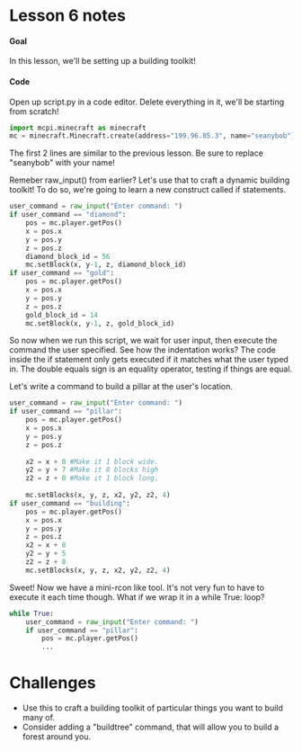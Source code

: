 # Lesson 6 notes

#### Goal

In this lesson, we'll be setting up a building toolkit!

#### Code
Open up script.py in a code editor. Delete everything in it, we'll be starting from scratch!

```python
import mcpi.minecraft as minecraft
mc = minecraft.Minecraft.create(address="199.96.85.3", name="seanybob")
```
The first 2 lines are similar to the previous lesson. Be sure to replace "seanybob" with your name!

Remeber raw_input() from earlier? Let's use that to craft a dynamic building toolkit! To do so, we're going to learn a new construct called if statements.

```python
user_command = raw_input("Enter command: ")
if user_command == "diamond":
    pos = mc.player.getPos()
    x = pos.x
    y = pos.y
    z = pos.z
    diamond_block_id = 56
    mc.setBlock(x, y-1, z, diamond_block_id)
if user_command == "gold":
    pos = mc.player.getPos()
    x = pos.x
    y = pos.y
    z = pos.z
    gold_block_id = 14
    mc.setBlock(x, y-1, z, gold_block_id)
```

So now when we run this script, we wait for user input, then execute the command the user specified. See how the indentation works? The code inside the if statement only gets executed if it matches what the user typed in. The double equals sign is an equality operator, testing if things are equal.

Let's write a command to build a pillar at the user's location.
```python
user_command = raw_input("Enter command: ")
if user_command == "pillar":
    pos = mc.player.getPos()
    x = pos.x
    y = pos.y
    z = pos.z
    
    x2 = x + 0 #Make it 1 block wide.
    y2 = y + 7 #Make it 8 blocks high
    z2 = z + 0 #Make it 1 block long.
    
    mc.setBlocks(x, y, z, x2, y2, z2, 4)
if user_command == "building":
    pos = mc.player.getPos()
    x = pos.x
    y = pos.y
    z = pos.z
    x2 = x + 8
    y2 = y + 5
    z2 = z + 8
    mc.setBlocks(x, y, z, x2, y2, z2, 4)
```

Sweet! Now we have a mini-rcon like tool. It's not very fun to have to execute it each time though. What if we wrap it in a while True: loop?

```python
while True:
    user_command = raw_input("Enter command: ")
    if user_command == "pillar":
        pos = mc.player.getPos()
        ...
```

# Challenges
- Use this to craft a building toolkit of particular things you want to build many of.
- Consider adding a "buildtree" command, that will allow you to build a forest around you.